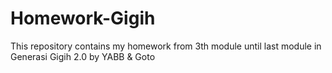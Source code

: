 # Homework-Gigih
This repository contains my homework from 3th module until last module in Generasi Gigih 2.0 by YABB &amp; Goto

